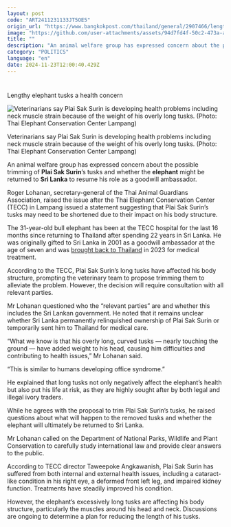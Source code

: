```yaml
---
layout: post
code: "ART2411231133JT5OE5"
origin_url: "https://www.bangkokpost.com/thailand/general/2907466/lengthy-elephant-tusks-a-health-concern"
image: "https://github.com/user-attachments/assets/94d7fd4f-50c2-473a-ae8f-1cfb5610a312"
title: ""
description: "An animal welfare group has expressed concern about the possible trimming of  Plai Sak Surin ’s tusks and whether the  elephant  might be returned to  Sri Lanka  to resume his role as a goodwill ambassador."
category: "POLITICS"
language: "en"
date: 2024-11-23T12:00:40.429Z
---
```


# 

Lengthy elephant tusks a health concern

![Veterinarians say Plai Sak Surin is developing health problems including neck muscle strain because of the weight of his overly long tusks. (Photo: Thai Elephant Conservation Center Lampang)](https://github.com/user-attachments/assets/4ef41a69-7042-4060-bb2a-021d8bb86f88)

Veterinarians say Plai Sak Surin is developing health problems including neck muscle strain because of the weight of his overly long tusks. (Photo: Thai Elephant Conservation Center Lampang)

An animal welfare group has expressed concern about the possible trimming of **Plai Sak Surin**’s tusks and whether the **elephant** might be returned to **Sri Lanka** to resume his role as a goodwill ambassador.

Roger Lohanan, secretary-general of the Thai Animal Guardians Association, raised the issue after the Thai Elephant Conservation Center (TECC) in Lampang issued a statement suggesting that Plai Sak Surin’s tusks may need to be shortened due to their impact on his body structure.

The 31-year-old bull elephant has been at the TECC hospital for the last 16 months since returning to Thailand after spending 22 years in Sri Lanka. He was originally gifted to Sri Lanka in 2001 as a goodwill ambassador at the age of seven and was [brought back to Thailand](https://www.bangkokpost.com/thailand/general/2606921/parks-chief-no-policy-to-reclaim-thai-ambassador-elephants) in 2023 for medical treatment.

According to the TECC, Plai Sak Surin’s long tusks have affected his body structure, prompting the veterinary team to propose trimming them to alleviate the problem. However, the decision will require consultation with all relevant parties.

Mr Lohanan questioned who the “relevant parties” are and whether this includes the Sri Lankan government. He noted that it remains unclear whether Sri Lanka permanently relinquished ownership of Plai Sak Surin or temporarily sent him to Thailand for medical care.

“What we know is that his overly long, curved tusks — nearly touching the ground — have added weight to his head, causing him difficulties and contributing to health issues,” Mr Lohanan said.

“This is similar to humans developing office syndrome.”

He explained that long tusks not only negatively affect the elephant’s health but also put his life at risk, as they are highly sought after by both legal and illegal ivory traders.

While he agrees with the proposal to trim Plai Sak Surin’s tusks, he raised questions about what will happen to the removed tusks and whether the elephant will ultimately be returned to Sri Lanka.

Mr Lohanan called on the Department of National Parks, Wildlife and Plant Conservation to carefully study international law and provide clear answers to the public.

According to TECC director Taweepoke Angkawanish, Plai Sak Surin has suffered from both internal and external health issues, including a cataract-like condition in his right eye, a deformed front left leg, and impaired kidney function. Treatments have steadily improved his condition.

However, the elephant’s excessively long tusks are affecting his body structure, particularly the muscles around his head and neck. Discussions are ongoing to determine a plan for reducing the length of his tusks.